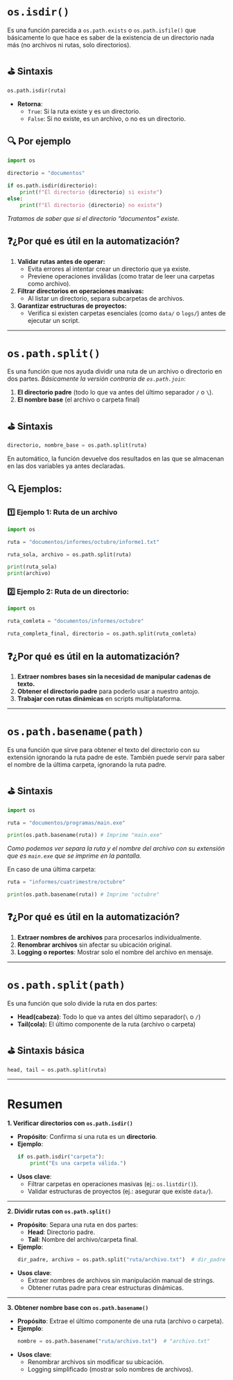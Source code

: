 # `os.isdir()`

Es una función parecida a `os.path.exists` o `os.path.isfile()` que básicamente lo que hace es saber de la existencia de un directorio nada más (no archivos ni rutas, solo directorios).

## ⛳ Sintaxis

```python
os.path.isdir(ruta)
```

- **Retorna**:
    - `True`: Si la ruta existe y es un directorio.
    - `False`: Si no existe, es un archivo, o no es un directorio.

## 🔍 Por ejemplo

```python
import os 

directorio = "documentos"

if os.path.isdir(directorio):
    print(f"El directorio {directorio} si existe")
else:
    print(f"El directorio {directorio} no existe")
```

*Tratamos de saber que si el directorio “documentos” existe.*

## ❓¿Por qué es útil en la automatización?

1. **Validar rutas antes de operar:**
    - Evita errores al intentar crear un directorio que ya existe.
    - Previene operaciones inválidas (como tratar de leer una carpetas como archivo).
2. **Filtrar directorios en operaciones masivas:**
    - Al listar un directorio, separa subcarpetas de archivos.
3. **Garantizar estructuras de proyectos:**
    - Verifica si existen carpetas esenciales (como `data/` o `logs/`) antes de ejecutar un script.

---

# `os.path.split()`

Es una función que nos ayuda dividir una ruta de un archivo o directorio en dos partes. *Básicamente la versión contraría de `os.path.join`*:

1. **El directorio padre** (todo lo que va antes del último separador `/` o `\`).
2. **El nombre base** (el archivo o carpeta final)

## ⛳ Sintaxis

```python
directorio, nombre_base = os.path.split(ruta)
```

En automático, la función devuelve dos resultados en las que se almacenan en las dos variables ya antes declaradas.

## 🔍 Ejemplos:

### 1️⃣ Ejemplo 1: Ruta de un archivo

```python
import os 

ruta = "documentos/informes/octubre/informe1.txt"

ruta_sola, archivo = os.path.split(ruta)

print(ruta_sola)
print(archivo)
```

### 2️⃣ Ejemplo 2: Ruta de un directorio:

```python
import os

ruta_comleta = "documentos/informes/octubre"

ruta_completa_final, directorio = os.path.split(ruta_comleta)
```

## ❓¿Por qué es útil en la automatización?

1. **Extraer nombres bases sin la necesidad de manipular cadenas de texto.**
2. **Obtener el directorio padre** para poderlo usar a nuestro antojo.
3. **Trabajar con rutas dinámicas** en scripts multiplataforma.

---

# `os.path.basename(path)`

Es una función que sirve para obtener el texto del directorio con su extensión ignorando la ruta padre de este. También puede servir para saber el nombre de la última carpeta, ignorando la ruta padre.

## ⛳ Sintaxis

```python
import os

ruta = "documentos/programas/main.exe"

print(os.path.basename(ruta)) # Imprime "main.exe"
```

*Como podemos ver separa la ruta y el nombre del archivo con su extensión que es `main.exe` que se imprime en la pantalla.*

En caso de una última carpeta:

```python
ruta = "informes/cuatrimestre/octubre"

print(os.path.basename(ruta)) # Imprime "octubre"
```

## ❓¿Por qué es útil en la automatización?

1. **Extraer nombres de archivos** para procesarlos individualmente. 
2. **Renombrar archivos** sin afectar su ubicación original.
3. **Logging** **o reportes**: Mostrar solo el nombre del archivo en mensaje.

---

# `os.path.split(path)`

Es una función que solo divide la ruta en dos partes:

- **Head(cabeza)**: Todo lo que va antes del último separador(`\` o `/`)
- **Tail(cola):** El último componente de la ruta (archivo o carpeta)

## ⛳ Sintaxis básica

```python
head, tail = os.path.split(ruta)
```

---
# Resumen
 **1. Verificar directorios con `os.path.isdir()`**
- **Propósito**: Confirma si una ruta es un **directorio**.
- **Ejemplo**:
    ```python
    if os.path.isdir("carpeta"):
        print("Es una carpeta válida.")
    ```
- **Usos clave**:
    - Filtrar carpetas en operaciones masivas (ej.: `os.listdir()`).
    - Validar estructuras de proyectos (ej.: asegurar que existe `data/`).
---
**2. Dividir rutas con `os.path.split()`**
- **Propósito**: Separa una ruta en dos partes:
    - **Head**: Directorio padre.
    - **Tail**: Nombre del archivo/carpeta final.
- **Ejemplo**:
    ```python
    dir_padre, archivo = os.path.split("ruta/archivo.txt")  # dir_padre="ruta", archivo="archivo.txt"
    ```
- **Usos clave**:
    - Extraer nombres de archivos sin manipulación manual de strings.
    - Obtener rutas padre para crear estructuras dinámicas.
---
 **3. Obtener nombre base con `os.path.basename()`**
- **Propósito**: Extrae el último componente de una ruta (archivo o carpeta).
- **Ejemplo**:
    ```python
    nombre = os.path.basename("ruta/archivo.txt")  # "archivo.txt"
    ```
- **Usos clave**:
    - Renombrar archivos sin modificar su ubicación.
    - Logging simplificado (mostrar solo nombres de archivos).
